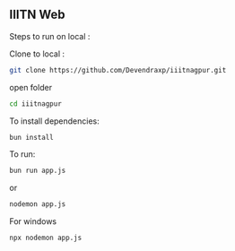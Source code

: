 ## IIITN Web

Steps to run on local :

Clone to local :
```bash
git clone https://github.com/Devendraxp/iiitnagpur.git
```
open folder
```bash
cd iiitnagpur
```
To install dependencies:

```bash
bun install
```

To run:

```bash
bun run app.js
```
or

```bash
nodemon app.js
```
For windows
```bash
npx nodemon app.js
```
